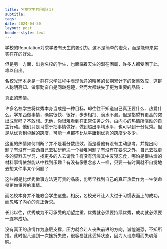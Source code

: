 ```yaml
---
title: 名校学生的困局(1)
subtitle: 
tags: 
date: 2024-04-30
layout: post
header-style: text
---
```


学校的Reputation对求学者有天生的吸引力。这不是简单的虚荣，而是能带来实实在在的好处。

但是另一方面，出身名校的学生，也面临着天生的潜在困局，许多人都受困于此，难以自出。

名校光环本身是一群在求学过程中表现优异的精英的长期累计下的聚集效应，这群人聪明高知、做事勤奋自是同龄翘楚，然而大都缺失了更为重要的品质：

真正的热情。

许多名校学生将优秀本身当成是一种目标，却往往不知道自己真正要什么、热爱什么。学东西做事情，确实很快、很好，步步相扣、滴水不漏。但是指望有更高的突出成就吗？不敢想。无他，你很难看到在正常任务之外，由内心的热情所驱动的自主行动。他们只是习惯于把事情做好，做到超出平均水平，也可以到十分优秀。但是从优秀到卓越的跨度，可能一点都不比从平庸到优秀的跨度少多少。

这里的热情如何判断？并不是看分数绩效。而是看他有没有主动思考，并提出问题？有没有一股劲自己去钻研解决一个疑难问题？有没有在要求之外，自己去找更多的资料去学习、找更多的人去请教？有没有沉浸其中废寝忘食，哪怕是很枯燥的材料事情依然能从中找到乐趣？有没有像思念恋人一样，只要一有时间就不自觉地去想某件事某个问题？

这些都是比优秀做事方法更可贵的品质，能尽早找到自己的真正热爱作为一生使命是更加重要的事情。

而名校本身并不能教会学生这些。相反，名校光环让人太过于习惯表面上的成功，而忽略了内心的真正诉求。

长此以往，优秀成为不可承受的期望之重。优秀就必须要持续优秀，成功就必须要一连串成功。

没有真正的热情作为底层支撑，压力就会让人丧失前进的方向，诚惶诚恐，不知所措。此时但凡遇到一次挫折失败，很容易就此丢掉状态，因为人设崩塌而失魂落魄。